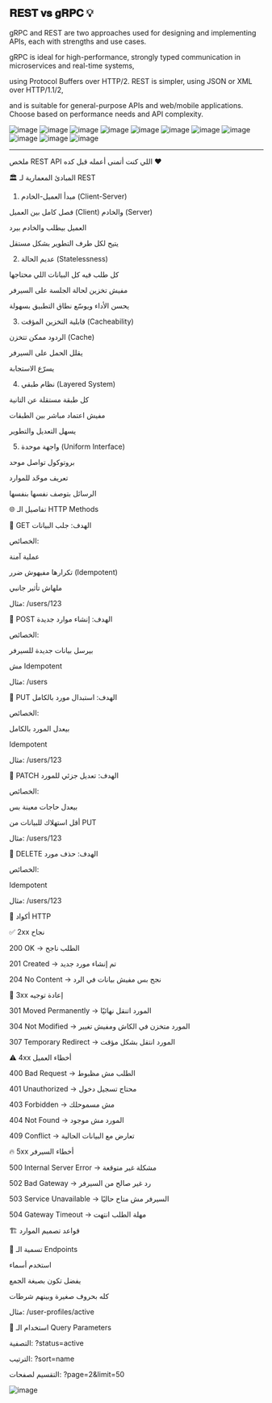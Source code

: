 ##   𝐑𝐄𝐒𝐓 𝐯𝐬 𝐠𝐑𝐏𝐂 💡 

gRPC and REST are two approaches used for designing and implementing APIs, each with strengths and use cases. 

gRPC is ideal for high-performance, strongly typed communication in microservices and real-time systems, 

using Protocol Buffers over HTTP/2. REST is simpler, using JSON or XML over HTTP/1.1/2, 

and is suitable for general-purpose APIs and web/mobile applications. Choose based on performance needs and API complexity.

![image](https://github.com/user-attachments/assets/f96fc437-a516-46a8-bccc-da8adc34649b)
![image](https://github.com/user-attachments/assets/4888cb31-5702-4852-87f5-569f5594f4ef)
![image](https://github.com/user-attachments/assets/0b9c1af3-c931-40ce-85c9-3a901716a915)
![image](https://github.com/user-attachments/assets/dc826ad0-c1d8-4832-8682-d5fe02de4236)
![image](https://github.com/user-attachments/assets/71e4b5f7-e69c-4633-98e8-28142cbb898d)
![image](https://github.com/user-attachments/assets/e39e6eac-2861-4321-998c-99dc77513bcf)
![image](https://github.com/user-attachments/assets/7c7437ce-3acf-4088-bc6e-a1af945da38f)
![image](https://github.com/user-attachments/assets/9a27f38d-41c8-4a88-8fd3-9fe57b4e0b9c)
![image](https://github.com/user-attachments/assets/da12ca68-4b49-4cf0-955d-751f1122787a)
![image](https://github.com/user-attachments/assets/3002eb0e-a1f3-4b13-8c35-589b11cdcfba)
![image](https://github.com/user-attachments/assets/2da7c95b-5a02-492d-b794-ac8ec28c7a52)

-----------------------------------------------------

ملخص REST API اللي كنت أتمنى أعمله قبل كده ❤

🏛️ المبادئ المعمارية لـ REST

1. مبدأ العميل-الخادم (Client-Server)

فصل كامل بين العميل (Client) والخادم (Server)

العميل بيطلب والخادم بيرد

يتيح لكل طرف التطوير بشكل مستقل


2. عديم الحالة (Statelessness)

كل طلب فيه كل البيانات اللي محتاجها

مفيش تخزين لحالة الجلسة على السيرفر

يحسن الأداء ويوسّع نطاق التطبيق بسهولة


3. قابلية التخزين المؤقت (Cacheability)

الردود ممكن تتخزن (Cache)

يقلل الحمل على السيرفر

يسرّع الاستجابة


4. نظام طبقي (Layered System)

كل طبقة مستقلة عن التانية

مفيش اعتماد مباشر بين الطبقات

يسهل التعديل والتطوير


5. واجهة موحدة (Uniform Interface)

بروتوكول تواصل موحد

تعريف موحّد للموارد

الرسائل بتوصف نفسها بنفسها




🌐 تفاصيل الـ HTTP Methods

🔹 GET
الهدف: جلب البيانات

الخصائص:

عملية آمنة

تكرارها مفيهوش ضرر (Idempotent)

ملهاش تأثير جانبي


مثال: /users/123


🔹 POST
الهدف: إنشاء موارد جديدة

الخصائص:

بيرسل بيانات جديدة للسيرفر

مش Idempotent


مثال: /users


🔹 PUT
الهدف: استبدال مورد بالكامل

الخصائص:

بيعدل المورد بالكامل

Idempotent

مثال: /users/123


🔹 PATCH
الهدف: تعديل جزئي للمورد

الخصائص:

بيعدل حاجات معينة بس

أقل استهلاك للبيانات من PUT


مثال: /users/123


🔹 DELETE
الهدف: حذف مورد

الخصائص:

Idempotent

مثال: /users/123




🚦 أكواد HTTP

✅ 2xx نجاح

200 OK → الطلب ناجح

201 Created → تم إنشاء مورد جديد

204 No Content → نجح بس مفيش بيانات في الرد


🔀 3xx إعادة توجيه

301 Moved Permanently → المورد اتنقل نهائيًا

304 Not Modified → المورد متخزن في الكاش ومفيش تغيير

307 Temporary Redirect → المورد انتقل بشكل مؤقت


⚠️ 4xx أخطاء العميل

400 Bad Request → الطلب مش مظبوط

401 Unauthorized → محتاج تسجيل دخول

403 Forbidden → مش مسموحلك

404 Not Found → المورد مش موجود

409 Conflict → تعارض مع البيانات الحالية


🔥 5xx أخطاء السيرفر

500 Internal Server Error → مشكلة غير متوقعة

502 Bad Gateway → رد غير صالح من السيرفر

503 Service Unavailable → السيرفر مش متاح حاليًا

504 Gateway Timeout → مهلة الطلب انتهت



🏗️ قواعد تصميم الموارد

🔹 تسمية الـ Endpoints

استخدم أسماء

يفضل تكون بصيغة الجمع

كله بحروف صغيرة وبينهم شرطات

مثال: /user-profiles/active


🔹 استخدام الـ Query Parameters

التصفية: ?status=active

الترتيب: ?sort=name

التقسيم لصفحات: ?page=2&limit=50


![image](https://github.com/user-attachments/assets/12334301-9541-4924-96eb-08801f2666aa)

